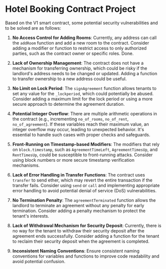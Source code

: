 # Hotel Booking Contract Project

Based on the V1 smart contract, some potential security vulnerabilities and to be solved are as follows:

1. **No Access Control for Adding Rooms**: Currently, any address can call the `addRoom` function and add a new room to the contract. Consider adding a modifier or function to restrict access to only authorized parties, such as the contract owner or specific roles. Done.

2. **Lack of Ownership Management**: The contract does not have a mechanism for transferring ownership, which could be risky if the landlord's address needs to be changed or updated. Adding a function to transfer ownership to a new address could be useful.

3. **No Limit on Lock Period**: The `signAgreement` function allows tenants to set any value for the `_lockperiod`, which could potentially be abused. Consider adding a maximum limit for the lock period or using a more secure approach to determine the agreement duration.

4. **Potential Integer Overflow**: There are multiple arithmetic operations in the contract (e.g., incrementing `no_of_rooms`, `no_of_rent`, `no_of_agreement`). If these variables reach their maximum value, an integer overflow may occur, leading to unexpected behavior. It's essential to handle such cases with proper checks and safeguards.

5. **Front-Running on Timestamp-based Modifiers**: The modifiers that rely on `block.timestamp`, such as `AgreementTimeLeft`, `AgreementTimesUp`, and `RentTimesUp`, could be susceptible to front-running attacks. Consider using block numbers or more secure timestamp verification mechanisms.

6. **Lack of Error Handling in Transfer Functions**: The contract uses `transfer` to send ether, which may revert the entire transaction if the transfer fails. Consider using `send` or `call` and implementing appropriate error handling to avoid potential denial of service (DoS) vulnerabilities.

7. **No Termination Penalty**: The `agreementTerminated` function allows the landlord to terminate an agreement without any penalty for early termination. Consider adding a penalty mechanism to protect the tenant's interests.

8. **Lack of Withdrawal Mechanism for Security Deposit**: Currently, there is no way for the tenant to withdraw their security deposit after the agreement ends successfully. Consider adding a function for the tenant to reclaim their security deposit when the agreement is completed.

9. **Inconsistent Naming Conventions**: Ensure consistent naming conventions for variables and functions to improve code readability and avoid potential confusion.
